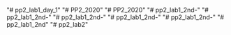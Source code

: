 "# pp2_lab1_day_1" 
"# PP2_2020" 
"# PP2_2020" 
"# pp2_lab1_2nd-" 
"# pp2_lab1_2nd-" 
"# pp2_lab1_2nd-" 
"# pp2_lab1_2nd-" 
"# pp2_lab1_2nd-" 
"# pp2_lab1_2nd" 
"# pp2_lab2" 
